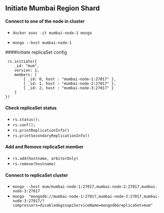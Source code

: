 ## **Initiate Mumbai Region Shard**

#### Connect to one of the node in cluster

- `docker exec -it mumbai-node-1 mongo`

- `mongo --host mumbai-node-1`


####Initiate replicaSet config

```
 rs.initiate({
    _id: "mum",
    version: 1,
    members: [
        { _id: 0, host : "mumbai-node-1:27017" },
        { _id: 1, host : "mumbai-node-2:27017" },
        { _id: 2, host : "mumbai-node-3:27017" }
    ]
})
```

#### Check replicaSet status

- `rs.status();`
- `rs.conf();`
- `rs.printReplicationInfo()`
- `rs.printSecondaryReplicationInfo()`

#### Add and Remove replicaSet member

- `rs.add(hostname, arbiterOnly)`
- `rs.remove(hostname)`

#### Connect to replicaSet cluster

- `mongo --host mum/mumbai-node-1:27017,mumbai-node-2:27017,mumbai-node-3:27017`
- `mongo  "mongodb://mumbai-node-1:27017,mumbai-node-2:27017,mumbai-node-3:27017/?compressors=disabled&gssapiServiceName=mongodb&replicaSet=mum"`

